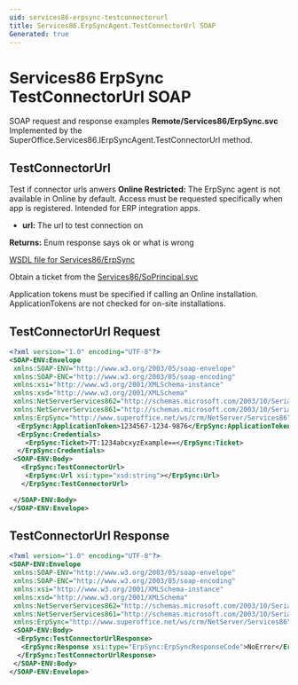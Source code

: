 ```yaml
---
uid: services86-erpsync-testconnectorurl
title: Services86.ErpSyncAgent.TestConnectorUrl SOAP
Generated: true
---
```


# Services86 ErpSync TestConnectorUrl SOAP

SOAP request and response examples **Remote/Services86/ErpSync.svc**
Implemented by the <see cref="M:SuperOffice.Services86.IErpSyncAgent.TestConnectorUrl">SuperOffice.Services86.IErpSyncAgent.TestConnectorUrl</see> method.

## TestConnectorUrl

Test if connector urls anwers
<para /><b>Online Restricted:</b> The ErpSync agent is not available in Online by default. Access must be requested specifically when app is registered. Intended for ERP integration apps.

* **url:** The url to test connection on

**Returns:** Enum response says ok or what is wrong


[WSDL file for Services86/ErpSync](../Services86-ErpSync.md)

Obtain a ticket from the [Services86/SoPrincipal.svc](../SoPrincipal/index.md)

Application tokens must be specified if calling an Online installation. ApplicationTokens are not checked for on-site installations.

## TestConnectorUrl Request

```xml
<?xml version="1.0" encoding="UTF-8"?>
<SOAP-ENV:Envelope
 xmlns:SOAP-ENV="http://www.w3.org/2003/05/soap-envelope"
 xmlns:SOAP-ENC="http://www.w3.org/2003/05/soap-encoding"
 xmlns:xsi="http://www.w3.org/2001/XMLSchema-instance"
 xmlns:xsd="http://www.w3.org/2001/XMLSchema"
 xmlns:NetServerServices862="http://schemas.microsoft.com/2003/10/Serialization/Arrays"
 xmlns:NetServerServices861="http://schemas.microsoft.com/2003/10/Serialization/"
 xmlns:ErpSync="http://www.superoffice.net/ws/crm/NetServer/Services86">
  <ErpSync:ApplicationToken>1234567-1234-9876</ErpSync:ApplicationToken>
  <ErpSync:Credentials>
    <ErpSync:Ticket>7T:1234abcxyzExample==</ErpSync:Ticket>
  </ErpSync:Credentials>
 <SOAP-ENV:Body>
   <ErpSync:TestConnectorUrl>
    <ErpSync:Url xsi:type="xsd:string"></ErpSync:Url>
   </ErpSync:TestConnectorUrl>

 </SOAP-ENV:Body>
</SOAP-ENV:Envelope>

```


## TestConnectorUrl Response

```xml
<?xml version="1.0" encoding="UTF-8"?>
<SOAP-ENV:Envelope
 xmlns:SOAP-ENV="http://www.w3.org/2003/05/soap-envelope"
 xmlns:SOAP-ENC="http://www.w3.org/2003/05/soap-encoding"
 xmlns:xsi="http://www.w3.org/2001/XMLSchema-instance"
 xmlns:xsd="http://www.w3.org/2001/XMLSchema"
 xmlns:NetServerServices862="http://schemas.microsoft.com/2003/10/Serialization/Arrays"
 xmlns:NetServerServices861="http://schemas.microsoft.com/2003/10/Serialization/"
 xmlns:ErpSync="http://www.superoffice.net/ws/crm/NetServer/Services86">
 <SOAP-ENV:Body>
  <ErpSync:TestConnectorUrlResponse>
   <ErpSync:Response xsi:type="ErpSync:ErpSyncResponseCode">NoError</ErpSync:Response>
  </ErpSync:TestConnectorUrlResponse>
 </SOAP-ENV:Body>
</SOAP-ENV:Envelope>

```

